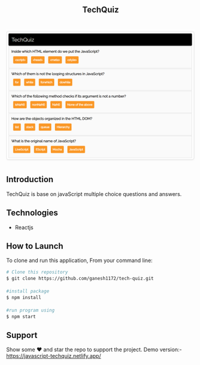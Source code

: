                                                      
<h2 align="center">TechQuiz</h2>

<h1 align="center">
	<img
     width= "800px"
		alt="TechQuiz Image"
		src="src/images/techQuiz.png">
</h1>  
<h2>Introduction</h2>
<p>TechQuiz is base on javaScript multiple choice questions and answers.</p>

<h2>Technologies</h2>
<ul>
<li>Reactjs</li>
</ul>

<h2>How to Launch</h2>

To clone and run this application, From your command line:

```bash
# Clone this repository
$ git clone https://github.com/ganesh1172/tech-quiz.git

#install package
$ npm install

#run program using
$ npm start
```

## Support

Show some :heart: and star the repo to support the project. Demo version:- https://javascript-techquiz.netlify.app/


